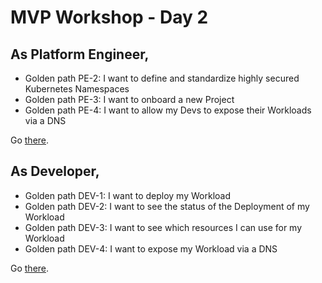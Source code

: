 # MVP Workshop - Day 2

## As Platform Engineer,

- Golden path PE-2: I want to define and standardize highly secured Kubernetes Namespaces
- Golden path PE-3: I want to onboard a new Project
- Golden path PE-4: I want to allow my Devs to expose their Workloads via a DNS

Go [there](day2-pe.md).

## As Developer,

- Golden path DEV-1: I want to deploy my Workload
- Golden path DEV-2: I want to see the status of the Deployment of my Workload
- Golden path DEV-3: I want to see which resources I can use for my Workload
- Golden path DEV-4: I want to expose my Workload via a DNS

Go [there](day2-dev.md).